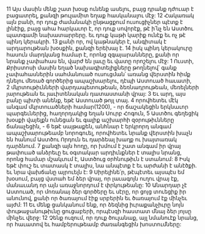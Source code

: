 11 Այս մասին մենք շատ խօսք ունենք ասելու, բայց դրանք դժուար է բացատրել, քանզի թուլամիտ եղաք հասկանալու մէջ: 12 Հակառակ այն բանի, որ դուք ժամանակի ընթացքում ուսուցիչներ պէտք է լինէիք, բայց ահա հարկաւոր է, որ դուք սովորէք, թէ ի՛նչ են Աստծու պատգամի նախատարրերը. եւ դուք կաթի կարիք ունէք եւ ոչ թէ պինդ կերակրի. 13 քանի որ, ով կաթնակեր է, անգիտակ է արդարութեան խօսքին, քանզի երեխայ է. 14 իսկ պինդ կերակուրը հասուն մարդկանց համար է, որոնց զգայարանները, քանի որ նրանք չափահաս են, վարժ են լաւը եւ վատը որոշելու մէջ:
1 Ուստի, Քրիստոսի մասին եղած նախագիտելիքները թողնելով՝ գանք չափահասներին սահմանուած ուսուցման՝ առանց վերստին հիմք դնելու մեռած գործերից ապաշխարելու, դէպի Աստուած հաւատի, 2 մկրտութիւնների վարդապետութեան, ձեռնադրութեան, մեռելների յարութեան եւ յաւիտենական դատաստանի վրայ: 3 Եւ արդ, այս բանը պիտի անենք, եթէ Աստուած թոյլ տայ. 4 որովհետեւ մէկ անգամ մկրտուածների համար(1200), - որ ճաշակեցին երկնաւոր պարգեւներից, հաղորդակից եղան Սուրբ Հոգուն, 5 Աստծու գեղեցիկ խօսքի վայելքն ունեցան եւ գալիք աշխարհի զօրութիւնները ճանաչեցին, - 6 եթէ սայթաքեն, անհնար է երկրորդ անգամ ապաշխարութեամբ նորոգուել, որովհետեւ նրանք վերստին խաչն են հանում Աստծու Որդուն եւ դարձեալ խաղք ու խայտառակ դարձնում. 7 քանզի այն հողը, որ խմում է շատ անգամ իր վրայ թափուած անձրեւը եւ օգտակար արդիւնքներ է տալիս նրանց, որոնց համար մշակւում է, Աստծուց օրհնութիւն է ստանում: 8 Իսկ եթէ փուշ եւ տատասկ է տալիս, նա անպէտք է եւ արժանի է անէծքի. եւ նրա վախճանը այրուելն է:
9 Սիրելինե՛ր, թէպէտեւ այսպէս եմ խօսում, բայց վստահ եմ ձեր վրայ, որ լաւագոյն ուղու վրայ էք, մանաւանդ որ այն առաջնորդում է փրկութեանը: 10 Անարդար չէ Աստուած, որ մոռանայ ձեր գործերը եւ սէրը, որ ցոյց տուեցիք իր անունով, քանի որ ծառայում էիք սրբերին եւ ծառայում էք մինչեւ այժմ: 11 Եւ մենք ցանկանում ենք, որ ձեզնից իւրաքանչիւրը նոյն փութաջանութիւնը ցուցաբերի, որպէսզի հաստատ մնայ ձեր յոյսը մինչեւ վերջ: 12 Չենք ուզում, որ դուք ծուլանաք, այլ նմանուէք նրանց, որ հաւատով եւ համբերութեամբ ժառանգեցին խոստումները:
